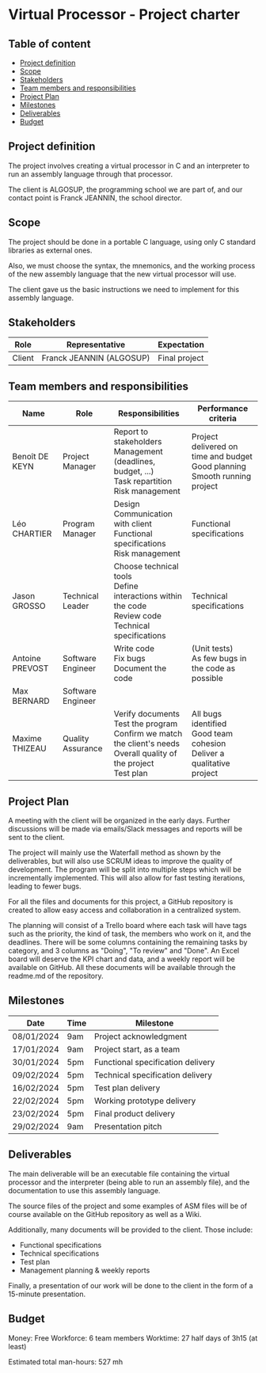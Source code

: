 # Virtual Processor - Project charter

## Table of content
- [Project definition](#project-definition)
- [Scope](#scope)
- [Stakeholders](#stakeholders)
- [Team members and responsibilities](#team-members-and-responsabilities)
- [Project Plan](#project-plan)
- [Milestones](#milestones)
- [Deliverables](#deliverables)
- [Budget](#budget)


## Project definition

The project involves creating a virtual processor in C and an interpreter to run an assembly language through that processor.

The client is ALGOSUP, the programming school we are part of, and our contact point is Franck JEANNIN, the school director.

## Scope

The project should be done in a portable C language, using only C standard libraries as external ones.

Also, we must choose the syntax, the mnemonics, and the working process of the new assembly language that the new virtual processor will use.

The client gave us the basic instructions we need to implement for this assembly language.



## Stakeholders

| Role   | Representative           | Expectation   |
| ------ | ------------------------ | ------------- |
| Client | Franck JEANNIN (ALGOSUP) | Final project |

## Team members and responsibilities

| Name              | Role              | Responsibilities                                             | Performance criteria                                         |
| ----------------- | ----------------- | ------------------------------------------------------------ | ------------------------------------------------------------ |
| Benoît DE KEYN  | Project Manager   | Report to stakeholders<br>Management (deadlines, budget, ...)<br>Task repartition<br>Risk management | Project delivered on time and budget<br>Good planning<br>Smooth running project |
| Léo CHARTIER    | Program Manager   | Design<br>Communication with client<br>Functional specifications<br>Risk management | Functional specifications                                    |
| Jason GROSSO    | Technical Leader  | Choose technical tools<br>Define interactions within the code<br>Review code<br>Technical specifications | Technical specifications                                     |
| Antoine PREVOST | Software Engineer | Write code<br>Fix bugs<br>Document the code                  | (Unit tests)<br>As few bugs in the code as possible          |
| Max BERNARD     | Software Engineer |                                                              |                                                              |
| Maxime THIZEAU  | Quality Assurance | Verify documents<br>Test the program<br>Confirm we match the client's needs<br>Overall quality of the project<br>Test plan | All bugs identified<br>Good team cohesion<br>Deliver a qualitative project |

## Project Plan

A meeting with the client will be organized in the early days. Further discussions will be made via emails/Slack messages and reports will be sent to the client.

The project will mainly use the Waterfall method as shown by the deliverables, but will also use SCRUM ideas to improve the quality of development.
The program will be split into multiple steps which will be incrementally implemented. This will also allow for fast testing iterations, leading to fewer bugs.

For all the files and documents for this project, a GitHub repository is created to allow easy access and collaboration in a centralized system.

The planning will consist of a Trello board where each task will have tags such as the priority, the kind of task, the members who work on it, and the deadlines. There will be some columns containing the remaining tasks by category, and 3 columns as "Doing", "To review" and "Done". An Excel board will deserve the KPI chart and data, and a weekly report will be available on GitHub. All these documents will be available through the readme.md of the repository.

## Milestones

| Date       | Time | Milestone                         |
| ---------- | ---- | --------------------------------- |
| 08/01/2024 | 9am  | Project acknowledgment            |
| 17/01/2024 | 9am  | Project start, as a team          |
| 30/01/2024 | 5pm  | Functional specification delivery |
| 09/02/2024 | 5pm  | Technical specification delivery  |
| 16/02/2024 | 5pm  | Test plan delivery                |
| 22/02/2024 | 5pm  | Working prototype delivery        |
| 23/02/2024 | 5pm  | Final product delivery            |
| 29/02/2024 | 9am  | Presentation pitch                |

## Deliverables

The main deliverable will be an executable file containing the virtual processor and the interpreter (being able to run an assembly file), and the documentation to use this assembly language.

The source files of the project and some examples of ASM files will be of course available on the GitHub repository as well as a Wiki.

Additionally, many documents will be provided to the client. Those include:
- Functional specifications
- Technical specifications
- Test plan
- Management planning & weekly reports

Finally, a presentation of our work will be done to the client in the form of a 15-minute presentation.

## Budget

Money: Free
Workforce: 6 team members
Worktime: 27 half days of 3h15 (at least)

Estimated total man-hours: 527 mh
